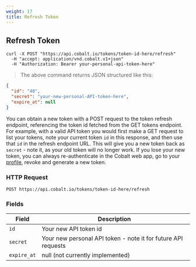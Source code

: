 ```yaml
---
weight: 17
title: Refresh Token
---
```


## Refresh Token

```shell
curl -X POST "https://api.cobalt.io/tokens/token-id-here/refresh" 
  -H "accept: application/vnd.cobalt.v1+json" 
  -H "Authorization: Bearer your-personal-api-token-here" 

```

> The above command returns JSON structured like this:

```json
{
  "id": "40",
  "secret": "your-new-personal-API-token-here",
  "expire_at": null
}

```

You can obtain a new token with a POST request to the token refresh endpoint, referencing the token id fetched from the GET tokens endpoint. For example, with a valid API token you would first make a GET request to list your tokens, note your current token `id` in this response, and then use that `id` in the refresh endpoint URL. This will give you a new token back as `secret` - note it, as your old token will no longer work. If you lose your new token, you can always re-authenticate in the Cobalt web app, go to your [profile](https://app.cobalt.io/settings/api-token), revoke and generate a new token.


### HTTP Request

`POST https://api.cobalt.io/tokens/token-id-here/refresh`

### Fields

Field       | Description
----------- | -----------
`id`        | Your new API token id
`secret`    | Your new personal API token - note it for future API requests
`expire_at` | null (not currently implemented)


